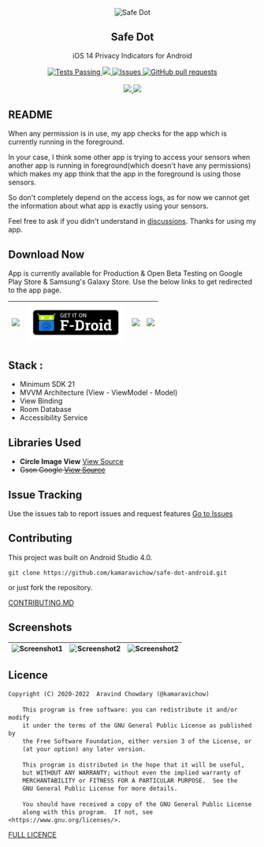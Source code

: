 <p align="center">
 <img width="100px" src="https://github.com/kamaravichow/safe-dot-android/blob/master/fastlane/metadata/android/en-US/images/icon.png?raw=true" align="center" alt="Safe Dot" />
 <h2 align="center">Safe Dot</h2>
 <p align="center">iOS 14 Privacy Indicators for Android</p>
</p>

<p align="center">
    <a href="https://github.com/kamaravichow/safe-dot-android/actions">
      <img alt="Tests Passing" src="https://github.com/kamaravichow/safe-dot-android/workflows/Android%20CI/badge.svg" />
    </a>
    <a href="https://github.com/kamaravichow/safe-dot-android/releases">
      <img src="https://img.shields.io/github/downloads/kamaravichow/safe-dot-android/total.svg" />
    </a>
    <a href="https://github.com/kamaravichow/safe-dot-android/issues">
      <img alt="Issues" src="https://img.shields.io/github/issues/kamaravichow/safe-dot-android?color=0088ff" />
    </a>
    <a href="https://github.com/kamaravichow/safe-dot-android/pulls">
      <img alt="GitHub pull requests" src="https://img.shields.io/github/issues-pr/kamaravichow/safe-dot-android?color=0088ff" />
    </a>
    <br />
    <br />
    <a href="https://play.google.com/store/apps/details?id=com.aravi.dot">
      <img src="https://PlayBadges.pavi2410.me/badge/downloads?id=com.aravi.dot&style=for-the-badge"/>
    </a>
    <a href="https://galaxy.store/dotsafe">
      <img src="https://img.shields.io/badge/Galaxy%20Store-12.4k-ff69b4?style=for-the-badge"/>
    </a>
    
  </p>
 

## README
When any permission is in use, my app checks for the app which is currently running in the foreground. 

In your case, I think some other app is trying to access your sensors when another app is running in foreground(which doesn't have any permissions) which makes my app think that the app in the foreground is using those sensors.

So don't completely depend on the access logs, as for now we cannot get the information about what app is exactly using your sensors.

Feel free to ask if you didn't understand in [discussions](https://github.com/kamaravichow/safe-dot-android/discussions). Thanks for using my app.

## Download Now
App is currently available for Production & Open Beta Testing on Google Play Store & Samsung's Galaxy Store. Use the below links to get redirected to the app page.

|[<img src="https://github.com/kamaravichow/safe-dot-android/raw/master/docs/google-play-badge.png" width="200">](https://play.google.com/store/apps/details?id=com.aravi.dot)| [<img src="https://github.com/kamaravichow/safe-dot-android/raw/master/docs/f-droid-badge.png" width="200">](https://f-droid.org/packages/com.aravi.dot)| [<img src="https://github.com/kamaravichow/safe-dot-android/raw/master/docs/galaxy-store-badge.png" width="200">](https://galaxystore.samsung.com/detail/com.aravi.dot)| [<img src="https://oculavis.de/img/apk_badge.png" width="200">](https://github.com/kamaravichow/safe-dot-android/releases/download/v3.1.0/app-v3.1.0.apk) |
|---|---|---|---|


## Stack :
- Minimum SDK 21
- MVVM Architecture (View - ViewModel - Model)
- View Binding
- Room Database
- Accessibility Service

## Libraries Used

- **Circle Image View** [View Source](https://github.com/hdodenhof/CircleImageView)
- ~~Gson Google [View Source](https://github.com/google/gson)~~

## Issue Tracking

Use the issues tab to report issues and request features 
[Go to Issues](https://github.com/kamaravichow/safe-dot-android/issues)

## Contributing

This project was built on Android Studio 4.0.

```
git clone https://github.com/kamaravichow/safe-dot-android.git
```

or just fork the repository.

[CONTRIBUTING.MD](https://github.com/kamaravichow/safe-dot-android/blob/master/CONTRIBUTING.md)

## Screenshots 
|![Screenshot1](https://github.com/kamaravichow/safe-dot-android/raw/master/docs/screenshot1.png)|![Screenshot2](https://github.com/kamaravichow/safe-dot-android/raw/master/docs/screenshot2.png)|![Screenshot2](https://github.com/kamaravichow/safe-dot-android/raw/master/docs/screenshot3.png)|
|---|---|---|



## Licence

```
Copyright (C) 2020-2022  Aravind Chowdary (@kamaravichow)

    This program is free software: you can redistribute it and/or modify
    it under the terms of the GNU General Public License as published by
    the Free Software Foundation, either version 3 of the License, or
    (at your option) any later version.

    This program is distributed in the hope that it will be useful,
    but WITHOUT ANY WARRANTY; without even the implied warranty of
    MERCHANTABILITY or FITNESS FOR A PARTICULAR PURPOSE.  See the
    GNU General Public License for more details.

    You should have received a copy of the GNU General Public License
    along with this program.  If not, see <https://www.gnu.org/licenses/>.

```
[FULL LICENCE](https://github.com/kamaravichow/safe-dot-android/blob/master/LICENSE)
